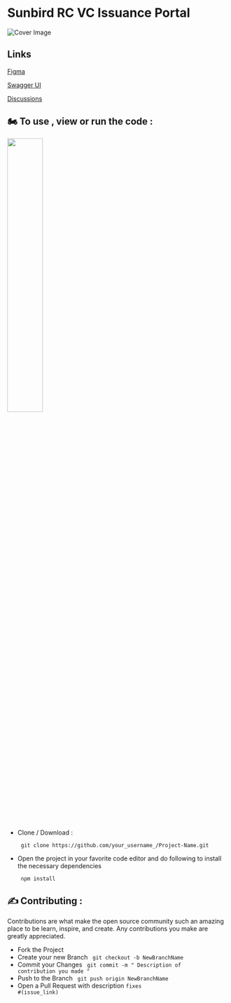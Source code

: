 # Sunbird RC VC Issuance Portal
![Cover Image](assets/Cover.svg?raw=true "Cover Image")

## Links
[Figma](https://www.figma.com/file/vytKlKFg74ypSj6haevygK/Sunbird-RC-for-Hacktoberfest?node-id=0%3A1)


[Swagger UI](https://sbrc-swagger.tiiny.site)

[Discussions](https://github.com/Sunbird-RC/vc-issuance/discussions)

## 🏍 To use , view or run the code :

<img src="https://media.giphy.com/media/kdiLau77NE9Z8vxGSO/giphy.gif" width="40%"><br>

* Clone / Download :

       git clone https://github.com/your_username_/Project-Name.git
* Open the project in your favorite code editor and do following to install the necessary dependencies

       npm install 


## ✍ Contributing :
Contributions are what make the open source community such an amazing place to be learn, inspire, and create. Any contributions you make are greatly appreciated.

* Fork the Project
* Create your new Branch <code> git checkout -b NewBranchName </code>
* Commit your Changes <code> git commit -m " Description of contribution you made " </code>
* Push to the Branch <code> git push origin NewBranchName </code>
* Open a Pull Request with description <code>fixes #(issue_link)</code>

